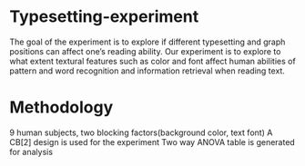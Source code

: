 # Typesetting-experiment

The goal of the experiment is to explore if different typesetting and graph positions can affect one’s reading ability.
Our experiment is to explore to what extent textural features such as color and font affect human abilities of pattern and word recognition and information retrieval when reading text.

# Methodology
9 human subjects, two blocking factors(background color, text font)
A CB[2] design is used for the experiment
Two way ANOVA table is generated for analysis
